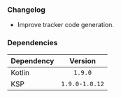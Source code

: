 ### Changelog
* Improve tracker code generation.

### Dependencies
| Dependency |    Version     |
|------------|:--------------:|
| Kotlin     |    `1.9.0`     |
| KSP        | `1.9.0-1.0.12` |
